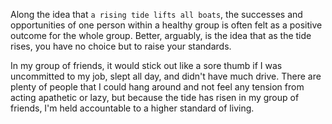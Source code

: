 Along the idea that `a rising tide lifts all boats`, the successes and opportunities of one person within a healthy group is often felt as a positive outcome for the whole group. Better, arguably, is the idea that as the tide rises, you have no choice but to raise your standards. 

In my group of friends, it would stick out like a sore thumb if I was uncommitted to my job, slept all day, and didn't have much drive. There are plenty of people that I could hang around and not feel any tension from acting apathetic or lazy, but because the tide has risen in my group of friends, I'm held accountable to a higher standard of living.
